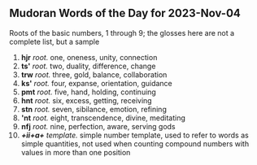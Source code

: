 ## Mudoran Words of the Day for 2023-Nov-04
Roots of the basic numbers, 1 through 9; the glosses here are not a complete list, but a sample

1. **hjr** _root._ one, oneness, unity, connection
2. **ts'** _root._ two, duality, difference, change
3. **trw** _root._ three, gold, balance, collaboration
4. **ks'** _root._ four, expanse, orientation, guidance
5. **pmt** _root._ five, hand, holding, continuing
6. **hnt** _root._ six, excess, getting, receiving
7. **stn** _root._ seven, sibilance, emotion, refining
8. **'nt** _root._ eight, transcendence, divine, meditating
9. **nfj** _root._ nine, perfection, aware, serving gods
10. _**+ii+a+**_ _template._ simple number template, used to refer to words as simple quantities, not used when counting compound numbers with values in more than one position